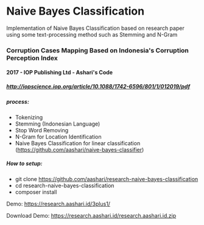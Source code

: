 # Naive Bayes Classification
Implementation of Naive Bayes Classification based on research paper using some text-processing method such as Stemming and N-Gram

### Corruption Cases Mapping Based on Indonesia's Corruption Perception Index
#### 2017 - IOP Publishing Ltd - Ashari's Code
##### http://iopscience.iop.org/article/10.1088/1742-6596/801/1/012019/pdf

##### process:
- Tokenizing
- Stemming (Indonesian Language)
- Stop Word Removing
- N-Gram for Location Identification
- Naive Bayes Classification for linear classification (https://github.com/aashari/naive-bayes-classifier)


##### How to setup:
- git clone https://github.com/aashari/research-naive-bayes-classification
- cd research-naive-bayes-classification
- composer install

Demo: https://research.aashari.id/3plus1/

Download Demo: https://research.aashari.id/research.aashari.id.zip 
